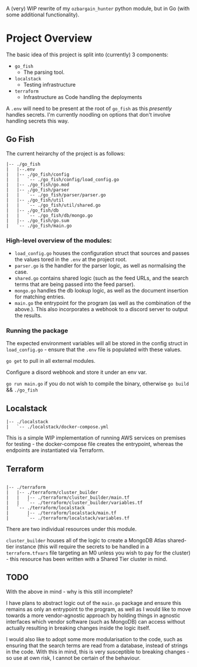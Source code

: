 A (very) WIP rewrite of my `ozbargain_hunter` python module, but in Go (with some additional functionality).

# Project Overview
The basic idea of this project is split into (currently) 3 components:
- `go_fish`
    - The parsing tool.
- `localstack`
    - Testing infrastructure
- `terraform`
    - Infrastructure as Code handling the deployments

A `.env` will need to be present at the root of `go_fish` as this _presently_ handles secrets. I'm currently noodling on options that don't involve handling secrets this way.

## Go Fish

The current heirarchy of the project is as follows:
```
|-- ./go_fish
|   |--.env
|   |-- ./go_fish/config
|   |   `-- ./go_fish/config/load_config.go
|   |-- ./go_fish/go.mod
|   |-- ./go_fish/parser
|   |   `-- ./go_fish/parser/parser.go
|   |-- ./go_fish/util
|   |   `-- ./go_fish/util/shared.go
|   |-- ./go_fish/db
|   |   `-- ./go_fish/db/mongo.go
|   |-- ./go_fish/go.sum
|   `-- ./go_fish/main.go
```

### High-level overview of the modules:
- `load_config.go` houses the configuration struct that sources and passes the values tored in the `.env` at the project root.
- `parser.go` is the handler for the parser logic, as well as normalising the case.
- `shared.go` contains shared logic (such as the feed URLs, and the search terms that are being passed into the feed parser).
- `mongo.go` handles the db lookup logic, as well as the document insertion for matching entries.
- `main.go` the entrypoint for the program (as well as the combination of the above.). This also incorporates a webhook to a discord server to output the results.

### Running the package
The expected environment variables will all be stored in the config struct in `load_config.go` - ensure that the `.env` file is populated with these values.

`go get` to pull in all external modules.

Configure a disord webhook and store it under an env var.

`go run main.go` if you do not wish to compile the binary, otherwise `go build` && `./go_fish`

## Localstack

```
|-- ./localstack
|   `-- ./localstack/docker-compose.yml
```

This is a simple WIP implementation of running AWS services on premises for testing - the docker-compose file creates the entrypoint, whereas the endpoints are instantiated via Terraform.

## Terraform
```

|-- ./terraform
|   |-- ./terraform/cluster_builder
|   |   |-- ./terraform/cluster_builder/main.tf
|   |   `-- ./terraform/cluster_builder/variables.tf
|   `-- ./terraform/localstack
|       |-- ./terraform/localstack/main.tf
|       `-- ./terraform/localstack/variables.tf

```

There are two individual resources under this module. 

`cluster_builder` houses all of the logic to create a MongoDB Atlas shared-tier instance (this will require the secrets to be handled in a `terraform.tfvars` file targeting an M0 unless you wish to pay for the cluster) - this resource has been written with a Shared Tier cluster in mind. 

## TODO
With the above in mind - why is this still incomplete? 

I have plans to abstract logic out of the `main.go` package and ensure this remains as only an entrypoint to the program, as well as I would like to move towards a more vendor-agnostic approach by holding things in agnostic interfaces which vendor software (such as MongoDB) can access without actually resulting in breaking changes inside the logic itself.

I would also like to adopt some more modularisation to the code, such as ensuring that the search terms are read from a database, instead of strings in the code. With this in mind, this is very susceptible to breaking changes - so use at own risk, I cannot be certain of the behaviour. 
